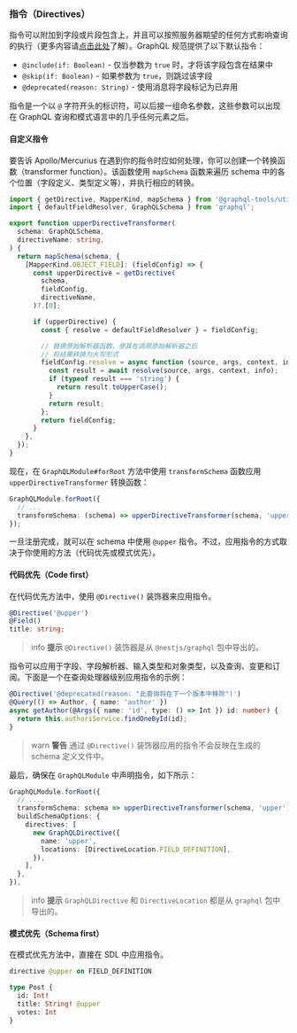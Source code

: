 ### 指令（Directives）

指令可以附加到字段或片段包含上，并且可以按照服务器期望的任何方式影响查询的执行（更多内容请[点击此处](https://graphql.org/learn/queries/#directives)了解）。GraphQL 规范提供了以下默认指令：

- `@include(if: Boolean)` - 仅当参数为 `true` 时，才将该字段包含在结果中
- `@skip(if: Boolean)` - 如果参数为 `true`，则跳过该字段
- `@deprecated(reason: String)` - 使用消息将字段标记为已弃用

指令是一个以 `@` 字符开头的标识符，可以后接一组命名参数，这些参数可以出现在 GraphQL 查询和模式语言中的几乎任何元素之后。

#### 自定义指令

要告诉 Apollo/Mercurius 在遇到你的指令时应如何处理，你可以创建一个转换函数（transformer function）。该函数使用 `mapSchema` 函数来遍历 schema 中的各个位置（字段定义、类型定义等），并执行相应的转换。

```typescript
import { getDirective, MapperKind, mapSchema } from '@graphql-tools/utils';
import { defaultFieldResolver, GraphQLSchema } from 'graphql';

export function upperDirectiveTransformer(
  schema: GraphQLSchema,
  directiveName: string,
) {
  return mapSchema(schema, {
    [MapperKind.OBJECT_FIELD]: (fieldConfig) => {
      const upperDirective = getDirective(
        schema,
        fieldConfig,
        directiveName,
      )?.[0];

      if (upperDirective) {
        const { resolve = defaultFieldResolver } = fieldConfig;

        // 替换原始解析器函数，使其在调用原始解析器之后
        // 将结果转换为大写形式
        fieldConfig.resolve = async function (source, args, context, info) {
          const result = await resolve(source, args, context, info);
          if (typeof result === 'string') {
            return result.toUpperCase();
          }
          return result;
        };
        return fieldConfig;
      }
    },
  });
}
```

现在，在 `GraphQLModule#forRoot` 方法中使用 `transformSchema` 函数应用 `upperDirectiveTransformer` 转换函数：

```typescript
GraphQLModule.forRoot({
  // ...
  transformSchema: (schema) => upperDirectiveTransformer(schema, 'upper'),
});
```

一旦注册完成，就可以在 schema 中使用 `@upper` 指令。不过，应用指令的方式取决于你使用的方法（代码优先或模式优先）。

#### 代码优先（Code first）

在代码优先方法中，使用 `@Directive()` 装饰器来应用指令。

```typescript
@Directive('@upper')
@Field()
title: string;
```

> info **提示** `@Directive()` 装饰器是从 `@nestjs/graphql` 包中导出的。

指令可以应用于字段、字段解析器、输入类型和对象类型，以及查询、变更和订阅。下面是一个在查询处理器级别应用指令的示例：

```typescript
@Directive('@deprecated(reason: "此查询将在下一个版本中移除")')
@Query(() => Author, { name: 'author' })
async getAuthor(@Args({ name: 'id', type: () => Int }) id: number) {
  return this.authorsService.findOneById(id);
}
```

> warn **警告** 通过 `@Directive()` 装饰器应用的指令不会反映在生成的 schema 定义文件中。

最后，确保在 `GraphQLModule` 中声明指令，如下所示：

```typescript
GraphQLModule.forRoot({
  // ...,
  transformSchema: schema => upperDirectiveTransformer(schema, 'upper'),
  buildSchemaOptions: {
    directives: [
      new GraphQLDirective({
        name: 'upper',
        locations: [DirectiveLocation.FIELD_DEFINITION],
      }),
    ],
  },
}),
```

> info **提示** `GraphQLDirective` 和 `DirectiveLocation` 都是从 `graphql` 包中导出的。

#### 模式优先（Schema first）

在模式优先方法中，直接在 SDL 中应用指令。

```graphql
directive @upper on FIELD_DEFINITION

type Post {
  id: Int!
  title: String! @upper
  votes: Int
}
```